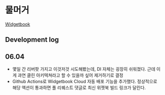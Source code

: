 # 물머거

[Widgetbook](https://cdn.widgetbook.io/5e70b33d-6f01-4352-bc75-2a3729e6f78f/c9a427fd-7294-451d-a925-5bac1fd7d68b/builds/dce694f8-14aa-4b74-9127-a1c9fcdd2f8a/index.html)

## Development log

## 06.04

- 몇일 간 리버팟 가지고 이것저것 시도해봤는데, DI 자체는 굉장히 쉬워졌다. 근데 이게 과연 클린 아키텍쳐라고 할 수 있을까 싶어 제거하기로 결정
- Github Actions로 Widgetbook Cloud 자동 배포 기능을 추가했다. 정상적으로 해당 액션이 통과하면 풀 리퀘스트 댓글로 최신 위젯북 빌드 링크가 달린다.
